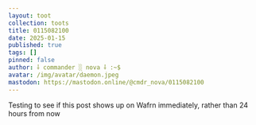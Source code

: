 ```yaml
---
layout: toot
collection: toots
title: 0115082100
date: 2025-01-15
published: true
tags: []
pinned: false
author: ⸸ commander ░ nova ⸸ :~$
avatar: /img/avatar/daemon.jpeg
mastodon: https://mastodon.online/@cmdr_nova/0115082100
---
```


Testing to see if this post shows up on Wafrn immediately, rather than 24 hours from now
